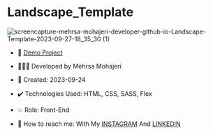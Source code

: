# Landscape_Template

![screencapture-mehrsa-mohajeri-developer-github-io-Landscape-Template-2023-09-27-18_35_30 (1)](https://github.com/Mehrsa-Mohajeri-Developer/Landscape_Template/assets/145048780/98a23619-0907-463a-a325-3e1b6f059629)

- 🔗 [Demo Project]()
  
- 👩🏻‍💻 Developed by Mehrsa Mohajeri

- 📆 Created: 2023-09-24

- ✔️ Technologies Used: HTML, CSS, SASS, Flex

- 💥 Role: Front-End

- 📲 How to reach me: With My [INSTAGRAM](https://www.instagram.com/mehrsa_mohajeri_developer) And [LINKEDIN](https://www.linkedin.com/in/mehrsa-mohajeri-developer)
